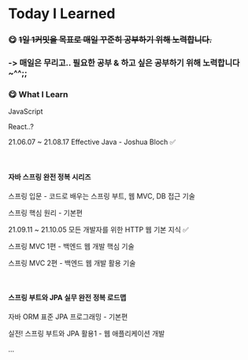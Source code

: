 # Today I Learned
### :yum: ​~~1일 1커밋을 목표로 매일 꾸준히 공부하기 위해 노력합니다.~~

### -> 매일은 무리고.. 필요한 공부 & 하고 싶은 공부하기 위해 노력합니다~^^;;





### :yum: What I Learn

JavaScript

React..?

21.06.07 ~ 21.08.17 Effective Java - Joshua Bloch :white_check_mark:

<br>

#### 자바 스프링 완전 정복 시리즈
스프링 입문 - 코드로 배우는 스프링 부트, 웹 MVC, DB 접근 기술

스프링 핵심 원리 - 기본편

21.09.11 ~ 21.10.05 모든 개발자를 위한 HTTP 웹 기본 지식 :white_check_mark:

스프링 MVC 1편 - 백엔드 웹 개발 핵심 기술

스프링 MVC 2편 - 백엔드 웹 개발 활용 기술

<br>

#### 스프링 부트와 JPA 실무 완전 정복 로드맵

자바 ORM 표준 JPA 프로그래밍 - 기본편

실전! 스프링 부트와 JPA 활용1 - 웹 애플리케이션 개발

...





